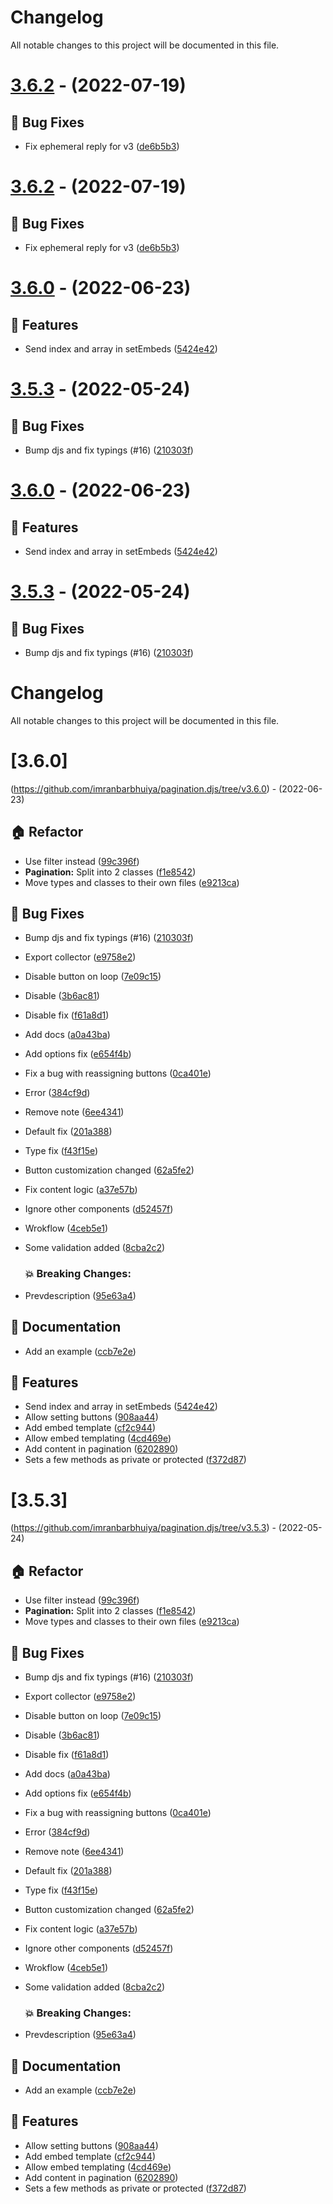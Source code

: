 # Changelog

All notable changes to this project will be documented in this file.

# [3.6.2](https://github.com/imranbarbhuiya/pagination.djs/compare/v4.0.1...v3.6.2) - (2022-07-19)

## 🐛 Bug Fixes

- Fix ephemeral reply for v3 ([de6b5b3](https://github.com/imranbarbhuiya/pagination.djs/commit/de6b5b3550f5cbc505f5122508288bd053a54a49))

# [3.6.2](https://github.com/imranbarbhuiya/pagination.djs/compare/v3.6.1...v3.6.2) - (2022-07-19)

## 🐛 Bug Fixes

- Fix ephemeral reply for v3 ([de6b5b3](https://github.com/imranbarbhuiya/pagination.djs/commit/de6b5b3550f5cbc505f5122508288bd053a54a49))

# [3.6.0](https://github.com/imranbarbhuiya/pagination.djs/compare/v3.5.3...v3.6.0) - (2022-06-23)

## 🚀 Features

- Send index and array in setEmbeds ([5424e42](https://github.com/imranbarbhuiya/pagination.djs/commit/5424e424d5a131d15e352e7e8e6fbbb874d1b640))

# [3.5.3](https://github.com/imranbarbhuiya/pagination.djs/compare/v3.5.2...v3.5.3) - (2022-05-24)

## 🐛 Bug Fixes

- Bump djs and fix typings (#16) ([210303f](https://github.com/imranbarbhuiya/pagination.djs/commit/210303fe480cdff9816a6e1d9cba6326bec8ef0b))

# [3.6.0](https://github.com/imranbarbhuiya/pagination.djs/compare/v3.5.3...v3.6.0) - (2022-06-23)

## 🚀 Features

- Send index and array in setEmbeds ([5424e42](https://github.com/imranbarbhuiya/pagination.djs/commit/5424e424d5a131d15e352e7e8e6fbbb874d1b640))

# [3.5.3](https://github.com/imranbarbhuiya/pagination.djs/compare/v3.5.2...v3.5.3) - (2022-05-24)

## 🐛 Bug Fixes

- Bump djs and fix typings (#16) ([210303f](https://github.com/imranbarbhuiya/pagination.djs/commit/210303fe480cdff9816a6e1d9cba6326bec8ef0b))

# Changelog
All notable changes to this project will be documented in this file.

# [3.6.0]
(https://github.com/imranbarbhuiya/pagination.djs/tree/v3.6.0) - (2022-06-23)

## 🏠 Refactor

- Use filter instead ([99c396f](https://github.com/imranbarbhuiya/pagination.djs/commit/99c396f98a392353ca9d1a62b6289da0fc97d34b))
- **Pagination:** Split into 2 classes ([f1e8542](https://github.com/imranbarbhuiya/pagination.djs/commit/f1e854278e02198d8c1ceb0c0df9397ac27df962))
- Move types and classes to their own files ([e9213ca](https://github.com/imranbarbhuiya/pagination.djs/commit/e9213cad0a7f256011dd9141077e5050c189fdc2))

## 🐛 Bug Fixes

- Bump djs and fix typings (#16) ([210303f](https://github.com/imranbarbhuiya/pagination.djs/commit/210303fe480cdff9816a6e1d9cba6326bec8ef0b))
- Export collector ([e9758e2](https://github.com/imranbarbhuiya/pagination.djs/commit/e9758e2e97fc14c2fbf6acb8d6da598f7dbc7d64))
- Disable button on loop ([7e09c15](https://github.com/imranbarbhuiya/pagination.djs/commit/7e09c15d91c9644cdd2c814574e4b4c1772a4571))
- Disable ([3b6ac81](https://github.com/imranbarbhuiya/pagination.djs/commit/3b6ac81d3f9ade024a6890dbcb9309e9b971a248))
- Disable fix ([f61a8d1](https://github.com/imranbarbhuiya/pagination.djs/commit/f61a8d11c73bf6bd913499d20573b80d675c5689))
- Add docs ([a0a43ba](https://github.com/imranbarbhuiya/pagination.djs/commit/a0a43ba493810d18dee20d51fe3080b30eb3d54b))
- Add options fix ([e654f4b](https://github.com/imranbarbhuiya/pagination.djs/commit/e654f4ba523c170904e5083c31e9b9be6ed85459))
- Fix a bug with reassigning buttons ([0ca401e](https://github.com/imranbarbhuiya/pagination.djs/commit/0ca401e3c003e3a9114677dbf1e44dafa4c20746))
- Error ([384cf9d](https://github.com/imranbarbhuiya/pagination.djs/commit/384cf9da532df87bfaecc288d0baeb6044fe906d))
- Remove note ([6ee4341](https://github.com/imranbarbhuiya/pagination.djs/commit/6ee434100c9be25c046ac2b99b4174c2f568f811))
- Default fix ([201a388](https://github.com/imranbarbhuiya/pagination.djs/commit/201a388d286c988c3248b7d161800d7304c34097))
- Type fix ([f43f15e](https://github.com/imranbarbhuiya/pagination.djs/commit/f43f15ed08c729f8d50ea10d950eafae451f881e))
- Button customization changed ([62a5fe2](https://github.com/imranbarbhuiya/pagination.djs/commit/62a5fe2a962e0f92f6b495806c0d106da6a16fed))
- Fix content logic ([a37e57b](https://github.com/imranbarbhuiya/pagination.djs/commit/a37e57bcb7cf177cf2d7a392586c7b26aa881ba3))
- Ignore other components ([d52457f](https://github.com/imranbarbhuiya/pagination.djs/commit/d52457f2cbe88452610ccc43c43883b60244544b))
- Wrokflow ([4ceb5e1](https://github.com/imranbarbhuiya/pagination.djs/commit/4ceb5e152d356455da95aff686d9c47e36275625))
- Some validation added ([8cba2c2](https://github.com/imranbarbhuiya/pagination.djs/commit/8cba2c2fe71000fa3b260b5fed5a70a1e2d2750f))

   ### 💥 Breaking Changes:

- Prevdescription ([95e63a4](https://github.com/imranbarbhuiya/pagination.djs/commit/95e63a49f9248fa7fe550bfb1b13fcd89d048ad2))

## 📝 Documentation

- Add an example ([ccb7e2e](https://github.com/imranbarbhuiya/pagination.djs/commit/ccb7e2e7b1aafcd1a5e9248d4e3a8ee9d1662e5b))

## 🚀 Features

- Send index and array in setEmbeds ([5424e42](https://github.com/imranbarbhuiya/pagination.djs/commit/5424e424d5a131d15e352e7e8e6fbbb874d1b640))
- Allow setting buttons ([908aa44](https://github.com/imranbarbhuiya/pagination.djs/commit/908aa443cc84f74ecdcbf8696c6ffed2276d3fa8))
- Add embed template ([cf2c944](https://github.com/imranbarbhuiya/pagination.djs/commit/cf2c9446c380d763684ce977db557d6d1904495c))
- Allow embed templating ([4cd469e](https://github.com/imranbarbhuiya/pagination.djs/commit/4cd469e54beba2fe62f963e08215ef8e67fcf610))
- Add content in pagination ([6202890](https://github.com/imranbarbhuiya/pagination.djs/commit/6202890f771016d8667092fc910d3b91f0469aab))
- Sets a few methods as private or protected ([f372d87](https://github.com/imranbarbhuiya/pagination.djs/commit/f372d87725f2a1eece08f1b08fc66d1d2c45b750))

# [3.5.3]
(https://github.com/imranbarbhuiya/pagination.djs/tree/v3.5.3) - (2022-05-24)

## 🏠 Refactor

- Use filter instead ([99c396f](https://github.com/imranbarbhuiya/pagination.djs/commit/99c396f98a392353ca9d1a62b6289da0fc97d34b))
- **Pagination:** Split into 2 classes ([f1e8542](https://github.com/imranbarbhuiya/pagination.djs/commit/f1e854278e02198d8c1ceb0c0df9397ac27df962))
- Move types and classes to their own files ([e9213ca](https://github.com/imranbarbhuiya/pagination.djs/commit/e9213cad0a7f256011dd9141077e5050c189fdc2))

## 🐛 Bug Fixes

- Bump djs and fix typings (#16) ([210303f](https://github.com/imranbarbhuiya/pagination.djs/commit/210303fe480cdff9816a6e1d9cba6326bec8ef0b))
- Export collector ([e9758e2](https://github.com/imranbarbhuiya/pagination.djs/commit/e9758e2e97fc14c2fbf6acb8d6da598f7dbc7d64))
- Disable button on loop ([7e09c15](https://github.com/imranbarbhuiya/pagination.djs/commit/7e09c15d91c9644cdd2c814574e4b4c1772a4571))
- Disable ([3b6ac81](https://github.com/imranbarbhuiya/pagination.djs/commit/3b6ac81d3f9ade024a6890dbcb9309e9b971a248))
- Disable fix ([f61a8d1](https://github.com/imranbarbhuiya/pagination.djs/commit/f61a8d11c73bf6bd913499d20573b80d675c5689))
- Add docs ([a0a43ba](https://github.com/imranbarbhuiya/pagination.djs/commit/a0a43ba493810d18dee20d51fe3080b30eb3d54b))
- Add options fix ([e654f4b](https://github.com/imranbarbhuiya/pagination.djs/commit/e654f4ba523c170904e5083c31e9b9be6ed85459))
- Fix a bug with reassigning buttons ([0ca401e](https://github.com/imranbarbhuiya/pagination.djs/commit/0ca401e3c003e3a9114677dbf1e44dafa4c20746))
- Error ([384cf9d](https://github.com/imranbarbhuiya/pagination.djs/commit/384cf9da532df87bfaecc288d0baeb6044fe906d))
- Remove note ([6ee4341](https://github.com/imranbarbhuiya/pagination.djs/commit/6ee434100c9be25c046ac2b99b4174c2f568f811))
- Default fix ([201a388](https://github.com/imranbarbhuiya/pagination.djs/commit/201a388d286c988c3248b7d161800d7304c34097))
- Type fix ([f43f15e](https://github.com/imranbarbhuiya/pagination.djs/commit/f43f15ed08c729f8d50ea10d950eafae451f881e))
- Button customization changed ([62a5fe2](https://github.com/imranbarbhuiya/pagination.djs/commit/62a5fe2a962e0f92f6b495806c0d106da6a16fed))
- Fix content logic ([a37e57b](https://github.com/imranbarbhuiya/pagination.djs/commit/a37e57bcb7cf177cf2d7a392586c7b26aa881ba3))
- Ignore other components ([d52457f](https://github.com/imranbarbhuiya/pagination.djs/commit/d52457f2cbe88452610ccc43c43883b60244544b))
- Wrokflow ([4ceb5e1](https://github.com/imranbarbhuiya/pagination.djs/commit/4ceb5e152d356455da95aff686d9c47e36275625))
- Some validation added ([8cba2c2](https://github.com/imranbarbhuiya/pagination.djs/commit/8cba2c2fe71000fa3b260b5fed5a70a1e2d2750f))

   ### 💥 Breaking Changes:

- Prevdescription ([95e63a4](https://github.com/imranbarbhuiya/pagination.djs/commit/95e63a49f9248fa7fe550bfb1b13fcd89d048ad2))

## 📝 Documentation

- Add an example ([ccb7e2e](https://github.com/imranbarbhuiya/pagination.djs/commit/ccb7e2e7b1aafcd1a5e9248d4e3a8ee9d1662e5b))

## 🚀 Features

- Allow setting buttons ([908aa44](https://github.com/imranbarbhuiya/pagination.djs/commit/908aa443cc84f74ecdcbf8696c6ffed2276d3fa8))
- Add embed template ([cf2c944](https://github.com/imranbarbhuiya/pagination.djs/commit/cf2c9446c380d763684ce977db557d6d1904495c))
- Allow embed templating ([4cd469e](https://github.com/imranbarbhuiya/pagination.djs/commit/4cd469e54beba2fe62f963e08215ef8e67fcf610))
- Add content in pagination ([6202890](https://github.com/imranbarbhuiya/pagination.djs/commit/6202890f771016d8667092fc910d3b91f0469aab))
- Sets a few methods as private or protected ([f372d87](https://github.com/imranbarbhuiya/pagination.djs/commit/f372d87725f2a1eece08f1b08fc66d1d2c45b750))

